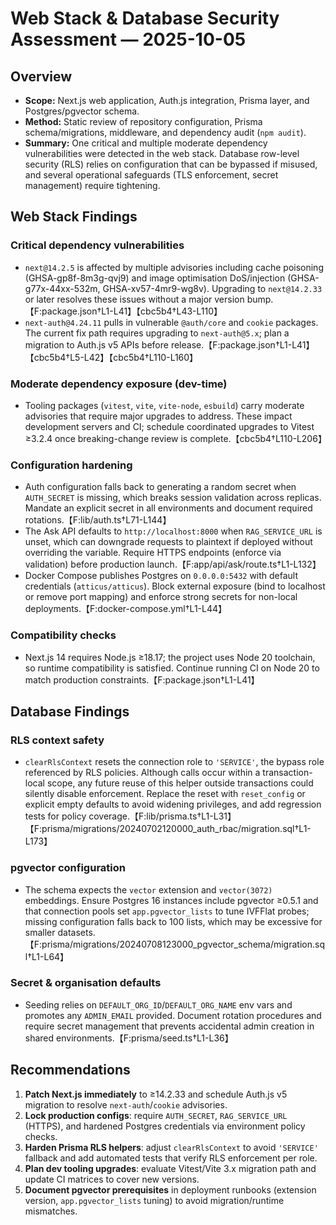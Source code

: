 # Web Stack & Database Security Assessment — 2025-10-05

## Overview
- **Scope:** Next.js web application, Auth.js integration, Prisma layer, and Postgres/pgvector schema.
- **Method:** Static review of repository configuration, Prisma schema/migrations, middleware, and dependency audit (`npm audit`).
- **Summary:** One critical and multiple moderate dependency vulnerabilities were detected in the web stack. Database row-level security (RLS) relies on configuration that can be bypassed if misused, and several operational safeguards (TLS enforcement, secret management) require tightening.

## Web Stack Findings

### Critical dependency vulnerabilities
- `next@14.2.5` is affected by multiple advisories including cache poisoning (GHSA-gp8f-8m3g-qvj9) and image optimisation DoS/injection (GHSA-g77x-44xx-532m, GHSA-xv57-4mr9-wg8v). Upgrading to `next@14.2.33` or later resolves these issues without a major version bump.【F:package.json†L1-L41】【cbc5b4†L43-L110】
- `next-auth@4.24.11` pulls in vulnerable `@auth/core` and `cookie` packages. The current fix path requires upgrading to `next-auth@5.x`; plan a migration to Auth.js v5 APIs before release.【F:package.json†L1-L41】【cbc5b4†L5-L42】【cbc5b4†L110-L160】

### Moderate dependency exposure (dev-time)
- Tooling packages (`vitest`, `vite`, `vite-node`, `esbuild`) carry moderate advisories that require major upgrades to address. These impact development servers and CI; schedule coordinated upgrades to Vitest ≥3.2.4 once breaking-change review is complete.【cbc5b4†L110-L206】

### Configuration hardening
- Auth configuration falls back to generating a random secret when `AUTH_SECRET` is missing, which breaks session validation across replicas. Mandate an explicit secret in all environments and document required rotations.【F:lib/auth.ts†L71-L144】
- The Ask API defaults to `http://localhost:8000` when `RAG_SERVICE_URL` is unset, which can downgrade requests to plaintext if deployed without overriding the variable. Require HTTPS endpoints (enforce via validation) before production launch.【F:app/api/ask/route.ts†L1-L132】
- Docker Compose publishes Postgres on `0.0.0.0:5432` with default credentials (`atticus/atticus`). Block external exposure (bind to localhost or remove port mapping) and enforce strong secrets for non-local deployments.【F:docker-compose.yml†L1-L44】

### Compatibility checks
- Next.js 14 requires Node.js ≥18.17; the project uses Node 20 toolchain, so runtime compatibility is satisfied. Continue running CI on Node 20 to match production constraints.【F:package.json†L1-L41】

## Database Findings

### RLS context safety
- `clearRlsContext` resets the connection role to `'SERVICE'`, the bypass role referenced by RLS policies. Although calls occur within a transaction-local scope, any future reuse of this helper outside transactions could silently disable enforcement. Replace the reset with `reset_config` or explicit empty defaults to avoid widening privileges, and add regression tests for policy coverage.【F:lib/prisma.ts†L1-L31】【F:prisma/migrations/20240702120000_auth_rbac/migration.sql†L1-L173】

### pgvector configuration
- The schema expects the `vector` extension and `vector(3072)` embeddings. Ensure Postgres 16 instances include pgvector ≥0.5.1 and that connection pools set `app.pgvector_lists` to tune IVFFlat probes; missing configuration falls back to 100 lists, which may be excessive for smaller datasets.【F:prisma/migrations/20240708123000_pgvector_schema/migration.sql†L1-L64】

### Secret & organisation defaults
- Seeding relies on `DEFAULT_ORG_ID`/`DEFAULT_ORG_NAME` env vars and promotes any `ADMIN_EMAIL` provided. Document rotation procedures and require secret management that prevents accidental admin creation in shared environments.【F:prisma/seed.ts†L1-L36】

## Recommendations
1. **Patch Next.js immediately** to ≥14.2.33 and schedule Auth.js v5 migration to resolve `next-auth`/`cookie` advisories.
2. **Lock production configs**: require `AUTH_SECRET`, `RAG_SERVICE_URL` (HTTPS), and hardened Postgres credentials via environment policy checks.
3. **Harden Prisma RLS helpers**: adjust `clearRlsContext` to avoid `'SERVICE'` fallback and add automated tests that verify RLS enforcement per role.
4. **Plan dev tooling upgrades**: evaluate Vitest/Vite 3.x migration path and update CI matrices to cover new versions.
5. **Document pgvector prerequisites** in deployment runbooks (extension version, `app.pgvector_lists` tuning) to avoid migration/runtime mismatches.
